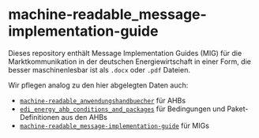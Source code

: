 # machine-readable_message-implementation-guide
Dieses repository enthält Message Implementation Guides (MIG) für die Marktkommunikation in der deutschen Energiewirtschaft in einer Form, die besser maschinenlesbar ist als `.docx` oder `.pdf` Dateien.

Wir pflegen analog zu den hier abgelegten Daten auch:
* [`machine-readable_anwendungshandbuecher`](https://github.com/Hochfrequenz/machine-readable_anwendungshandbuecher/) für AHBs
* [`edi_energy_ahb_conditions_and_packages`](https://github.com/Hochfrequenz/edi_energy_ahb_conditions_and_packages) für Bedingungen und Paket-Definitionen aus den AHBs
* [`machine-readable_message-implementation-guide`](https://github.com/Hochfrequenz/machine-readable_message-implementation-guide) für MIGs
